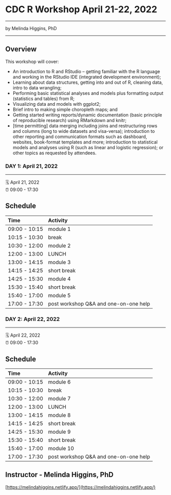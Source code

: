 # CDC R Workshop April 21-22, 2022

-----

by Melinda Higgins, PhD

-----

## Overview

This workshop will cover:
* An introduction to R and RStudio – getting familiar with the R language and working in the RStudio IDE (integrated development environment);
* Learning about data structures, getting into and out of R, cleaning data, intro to data wrangling;
* Performing basic statistical analyses and models plus formatting output (statistics and tables) from R; 
* Visualizing data and models with ggplot2; 
* Brief intro to making simple choropleth maps; and
* Getting started writing reports/dynamic documentation (basic principle of reproducible research) using RMarkdown and knitr;
* [time permitting] data merging including joins and restructuring rows and columns (long to wide datasets and visa-versa); introduction to other reporting and communication formats such as dashboard, websites, book-format templates and more; introduction to statistical models and analyses using R (such as linear and logistic regression); or other topics as requested by attendees.


### DAY 1: April 21, 2022

-----

:spiral_calendar: April 21, 2022  
:alarm_clock:     09:00 - 17:30

## Schedule

| Time          | Activity         |
| :------------ | :--------------- |
| 09:00 - 10:15 | module 1         |
| 10:15 - 10:30 | break            |
| 10:30 - 12:00 | module 2         |
| 12:00 - 13:00 | LUNCH            |
| 13:00 - 14:15 | module 3         |
| 14:15 - 14:25 | short break      |
| 14:25 - 15:30 | module 4         |
| 15:30 - 15:40 | short break      |
| 15:40 - 17:00 | module 5         |
| 17:00 - 17:30 | post workshop Q&A and one-on-one help |


### DAY 2: April 22, 2022

-----

:spiral_calendar: April 22, 2022  
:alarm_clock:     09:00 - 17:30

## Schedule

| Time          | Activity         |
| :------------ | :--------------- |
| 09:00 - 10:15 | module 6         |
| 10:15 - 10:30 | break            |
| 10:30 - 12:00 | module 7         |
| 12:00 - 13:00 | LUNCH            |
| 13:00 - 14:15 | module 8         |
| 14:15 - 14:25 | short break      |
| 14:25 - 15:30 | module 9         |
| 15:30 - 15:40 | short break      |
| 15:40 - 17:00 | module 10        |
| 17:00 - 17:30 | post workshop Q&A and one-on-one help |


## Instructor - Melinda Higgins, PhD

[https://melindahiggins.netlify.app/](https://melindahiggins.netlify.app/)

